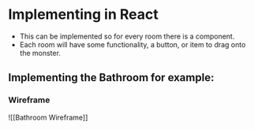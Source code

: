 # Implementing in React
- This can be implemented so for every room there is a component.
- Each room will have some functionality, a button, or item to drag onto the monster.

## Implementing the Bathroom for example:
### Wireframe
![[Bathroom Wireframe]]


